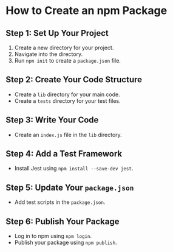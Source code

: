 # How to Create an npm Package

## Step 1: Set Up Your Project
1. Create a new directory for your project.
2. Navigate into the directory.
3. Run `npm init` to create a `package.json` file.

## Step 2: Create Your Code Structure
- Create a `lib` directory for your main code.
- Create a `tests` directory for your test files.

## Step 3: Write Your Code
- Create an `index.js` file in the `lib` directory.

## Step 4: Add a Test Framework
- Install Jest using `npm install --save-dev jest`.

## Step 5: Update Your `package.json`
- Add test scripts in the `package.json`.

## Step 6: Publish Your Package
- Log in to npm using `npm login`.
- Publish your package using `npm publish`.



